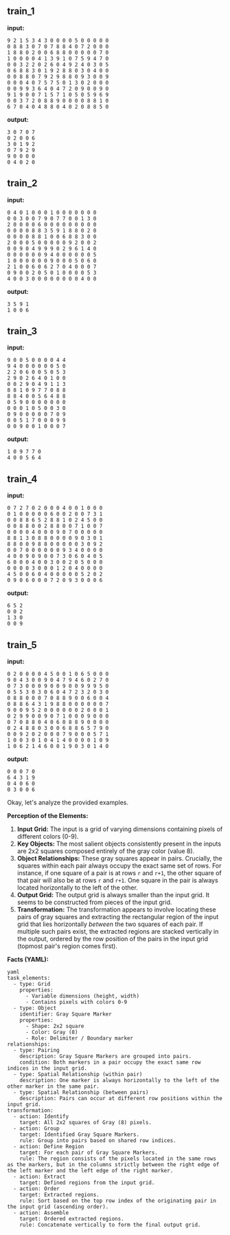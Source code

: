 
## train_1

**input:**
```
9 2 1 5 3 4 3 0 0 0 0 5 0 0 0 0 0
0 8 8 3 0 7 0 7 8 8 4 0 7 2 0 0 0
1 8 8 0 2 0 0 6 8 8 0 0 0 0 0 7 0
1 0 0 0 0 4 1 3 9 1 0 7 5 9 4 7 0
0 0 3 2 2 0 2 6 0 4 9 2 4 0 3 0 5
0 6 8 8 3 0 1 9 2 8 8 0 3 0 4 0 0
0 0 8 8 0 7 9 2 9 8 8 0 9 3 0 0 9
0 0 0 4 0 7 5 7 5 0 1 3 0 2 0 0 0
0 0 9 9 3 6 4 0 4 7 2 0 9 0 0 9 0
9 1 9 0 0 7 1 5 7 1 0 5 0 5 9 6 9
0 0 3 7 2 0 8 8 9 0 0 0 0 8 8 1 0
6 7 0 4 0 4 8 8 0 4 0 2 0 8 8 5 0
```


**output:**
```
3 0 7 0 7
0 2 0 0 6
3 0 1 9 2
0 7 9 2 9
9 0 0 0 0
0 4 0 2 0
```


## train_2

**input:**
```
0 4 0 1 0 0 0 1 0 0 0 0 0 0 0
0 0 3 0 0 7 9 0 7 7 0 0 1 3 0
2 0 0 0 0 6 0 0 0 0 0 0 0 0 0
0 0 0 0 8 8 3 5 9 1 8 8 0 2 0
0 0 0 0 8 8 1 0 0 6 8 8 3 0 0
2 0 0 0 5 0 0 0 0 0 9 2 0 0 2
0 0 9 0 4 9 9 9 0 2 9 6 1 4 0
0 0 0 0 0 0 9 4 0 0 0 0 0 0 5
1 0 0 0 0 0 0 9 0 0 0 5 0 6 0
2 1 0 0 6 0 6 2 7 0 4 0 0 0 7
0 9 0 0 2 0 5 0 1 0 0 0 0 5 3
4 0 0 3 0 0 0 0 0 0 0 0 4 0 0
```


**output:**
```
3 5 9 1
1 0 0 6
```


## train_3

**input:**
```
9 0 0 5 0 0 0 0 4 4
9 4 0 0 0 0 0 0 5 0
2 2 0 6 0 0 5 0 5 3
2 9 0 2 6 4 0 1 0 0
0 0 2 9 0 4 9 1 1 3
8 8 1 0 9 7 7 0 8 8
8 8 4 0 0 5 6 4 8 8
0 5 9 0 0 0 0 0 0 0
0 0 0 1 0 5 0 0 3 0
0 9 0 0 0 0 0 7 0 9
0 0 5 1 7 0 0 0 9 9
0 0 9 0 0 1 0 0 0 7
```


**output:**
```
1 0 9 7 7 0
4 0 0 5 6 4
```


## train_4

**input:**
```
0 7 2 7 0 2 0 0 0 4 0 0 1 0 0 0
0 1 0 0 0 0 0 6 0 0 2 0 0 7 3 1
0 0 8 8 6 5 2 8 8 1 0 2 4 5 0 0
0 0 8 8 0 0 2 8 8 0 0 7 1 0 0 7
0 0 0 0 4 0 0 0 9 0 7 0 0 0 0 0
8 8 1 3 0 8 8 0 0 0 0 9 0 3 0 1
8 8 0 0 9 8 8 0 0 0 0 0 3 0 9 2
0 0 7 0 0 0 0 0 0 9 3 4 0 0 0 0
4 0 0 9 0 9 0 0 7 3 0 6 0 4 0 5
6 0 0 0 4 0 0 3 0 0 2 0 5 0 0 0
0 0 0 0 3 0 0 0 1 2 0 4 0 0 0 0
4 5 0 0 6 0 4 0 0 0 0 0 5 2 0 2
0 9 0 6 0 0 0 7 2 0 9 3 0 0 0 6
```


**output:**
```
6 5 2
0 0 2
1 3 0
0 0 9
```


## train_5

**input:**
```
0 2 0 0 0 0 4 5 0 0 1 0 6 5 0 0 0
9 0 4 3 0 0 9 0 4 7 9 4 6 0 2 7 0
0 7 3 0 0 0 9 0 0 9 0 0 9 9 9 5 0
0 5 5 3 0 3 0 6 0 4 7 2 3 2 0 3 0
0 8 8 0 0 0 7 0 8 8 9 0 0 6 0 0 4
0 8 8 6 4 3 1 9 8 8 0 0 0 0 0 0 7
9 0 0 9 5 2 0 0 0 0 0 0 2 0 0 0 1
0 2 9 9 0 0 9 0 7 1 0 0 0 9 0 0 0
0 7 0 8 8 0 4 0 6 0 8 8 9 0 0 0 0
0 2 4 8 8 0 3 0 0 6 8 8 6 5 7 9 0
0 0 9 2 0 2 0 0 0 7 9 0 0 0 5 7 1
1 0 0 3 0 1 0 4 1 4 0 0 0 0 1 0 9
1 0 6 2 1 4 6 0 0 1 9 0 3 0 1 4 0
```


**output:**
```
0 0 0 7 0
6 4 3 1 9
0 4 0 6 0
0 3 0 0 6
```

Okay, let's analyze the provided examples.

**Perception of the Elements:**

1.  **Input Grid:** The input is a grid of varying dimensions containing pixels of different colors (0-9).
2.  **Key Objects:** The most salient objects consistently present in the inputs are 2x2 squares composed entirely of the gray color (value 8).
3.  **Object Relationships:** These gray squares appear in pairs. Crucially, the squares within each pair always occupy the exact same set of rows. For instance, if one square of a pair is at rows `r` and `r+1`, the other square of that pair will also be at rows `r` and `r+1`. One square in the pair is always located horizontally to the left of the other.
4.  **Output Grid:** The output grid is always smaller than the input grid. It seems to be constructed from pieces of the input grid.
5.  **Transformation:** The transformation appears to involve locating these pairs of gray squares and extracting the rectangular region of the input grid that lies horizontally *between* the two squares of each pair. If multiple such pairs exist, the extracted regions are stacked vertically in the output, ordered by the row position of the pairs in the input grid (topmost pair's region comes first).

**Facts (YAML):**

```
yaml
task_elements:
  - type: Grid
    properties:
      - Variable dimensions (height, width)
      - Contains pixels with colors 0-9
  - type: Object
    identifier: Gray Square Marker
    properties:
      - Shape: 2x2 square
      - Color: Gray (8)
      - Role: Delimiter / Boundary marker
relationships:
  - type: Pairing
    description: Gray Square Markers are grouped into pairs.
    condition: Both markers in a pair occupy the exact same row indices in the input grid.
  - type: Spatial Relationship (within pair)
    description: One marker is always horizontally to the left of the other marker in the same pair.
  - type: Spatial Relationship (between pairs)
    description: Pairs can occur at different row positions within the input grid.
transformation:
  - action: Identify
    target: All 2x2 squares of Gray (8) pixels.
  - action: Group
    target: Identified Gray Square Markers.
    rule: Group into pairs based on shared row indices.
  - action: Define Region
    target: For each pair of Gray Square Markers.
    rule: The region consists of the pixels located in the same rows as the markers, but in the columns strictly between the right edge of the left marker and the left edge of the right marker.
  - action: Extract
    target: Defined regions from the input grid.
  - action: Order
    target: Extracted regions.
    rule: Sort based on the top row index of the originating pair in the input grid (ascending order).
  - action: Assemble
    target: Ordered extracted regions.
    rule: Concatenate vertically to form the final output grid.

